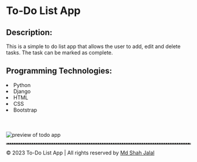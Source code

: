 # To-Do List App

## Description:
This is a simple to do list app that allows the user to add, edit and delete tasks. The task can be marked as complete. 

## Programming Technologies:
<li>Python</li>
<li>Django</li>
<li>HTML</li>
<li>CSS</li>
<li>Bootstrap</li>
<br/>
<br/>
<br/>
<img src="https://i.ibb.co/XLsGLB2/todoapp.png" alt="preview of todo app">


<hr style="border-top: 3px dotted #838282;" class="dotted">
<p>&copy; 2023 To-Do List App | All rights reserved by <a target=”_blank” href="https://www.linkedin.com/in/ProgrammerShahJalal/">Md Shah Jalal</a></p>



